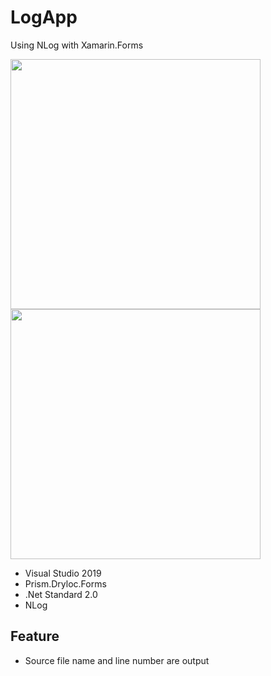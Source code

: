 # LogApp
Using NLog with Xamarin.Forms

<img src="https://user-images.githubusercontent.com/11435184/56911197-52c2d280-6ae7-11e9-8941-cd42167290a6.png" height="400"/> <img src="https://user-images.githubusercontent.com/11435184/56911406-c5cc4900-6ae7-11e9-9af8-ae3365c3eba9.jpg" height="400"/>

* Visual Studio 2019
* Prism.Dryloc.Forms
* .Net Standard 2.0
* NLog

## Feature
* Source file name and line number are output
